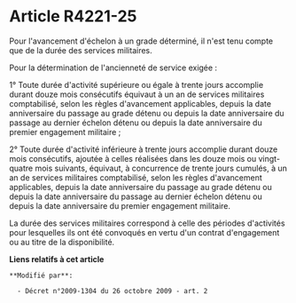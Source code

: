 # Article R4221-25

Pour l'avancement d'échelon à un grade déterminé, il n'est tenu compte que de la durée des services militaires. 

Pour la détermination de l'ancienneté de service exigée : 

1° Toute durée d'activité supérieure ou égale à trente jours accomplie durant douze mois consécutifs équivaut à un an de
services militaires comptabilisé, selon les règles d'avancement applicables, depuis la date anniversaire du passage au grade
détenu ou depuis la date anniversaire du passage au dernier échelon détenu ou depuis la date anniversaire du premier
engagement militaire ; 

2° Toute durée d'activité inférieure à trente jours accomplie durant douze mois consécutifs, ajoutée à celles réalisées dans
les douze mois ou vingt-quatre mois suivants, équivaut, à concurrence de trente jours cumulés, à un an de services militaires
comptabilisé, selon les règles d'avancement applicables, depuis la date anniversaire du passage au grade détenu ou depuis la
date anniversaire du passage au dernier échelon détenu ou depuis la date anniversaire du premier engagement militaire. 

La durée des services militaires correspond à celle des périodes d'activités pour lesquelles ils ont été convoqués en vertu
d'un contrat d'engagement ou au titre de la disponibilité.

**Liens relatifs à cet article**

	**Modifié par**:

	  - Décret n°2009-1304 du 26 octobre 2009 - art. 2
